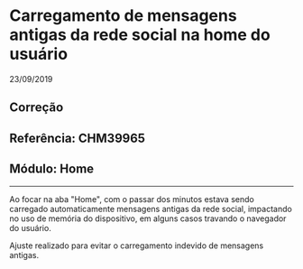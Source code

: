 # Carregamento de mensagens antigas da rede social na home do usuário
23/09/2019
## Correção
## Referência: CHM39965
## Módulo: Home
***

Ao focar na aba "Home", com o passar dos minutos estava sendo carregado automaticamente mensagens antigas da rede social, impactando no uso de memória do dispositivo, em alguns casos travando o navegador do usuário.

Ajuste realizado para evitar o carregamento indevido de mensagens antigas.